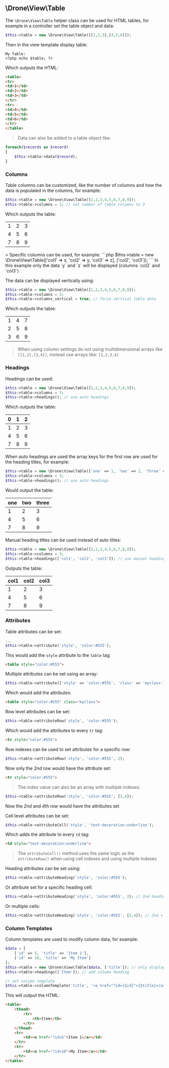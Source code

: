 ## \Drone\View\Table

The `\Drone\View\Table` helper class can be used for HTML tables, for example in a controller set the table object and data:
```php
$this->table = new \Drone\View\Table([[1,2,3],[4,5,6]]);
```
Then in the view template display table:
```html+php
My Table:
<?php echo $table; ?>
```
Which outputs the HTML:
```html
<table>
<tr>
<td>1</td>
<td>2</td>
<td>3</td>
</tr>
<tr>
<td>4</td>
<td>5</td>
<td>6</td>
</tr>
</table>
```
> Data can also be added to a table object like:
```php
foreach($records as $record)
{
	$this->table->data($record);
}
```

### Columns
Table columns can be customized, like the number of columns and how the data is populated in the columns, for example:
```php
$this->table = new \Drone\View\Table([1,2,3,4,5,6,7,8,9]);
$this->table->columns = 3; // set number of table columns to 3
```
Which outputs the table:
<table><tr><td>1</td><td>2</td><td>3</td></tr><tr><td>4</td><td>5</td><td>6</td></tr><tr><td>7</td><td>8</td><td>9</td></tr></table>
> Specific columns can be used, for example:
```php
$this->table = new \Drone\View\Table(['col1' => x, 'col2' => y, 'col3' => z], ['col2', 'col3']);
```
In this example only the data `y` and `z` will be displayed (columns `col2` and `col3`)

The data can be displayed vertically using:
```php
$this->table = new \Drone\View\Table([1,2,3,4,5,6,7,8,9]);
$this->table->columns = 3;
$this->table->columns_vertical = true; // force vertical table data
```
Which outputs the table:
<table><tr><td>1</td><td>4</td><td>7</td></tr><tr><td>2</td><td>5</td><td>8</td></tr><tr><td>3</td><td>6</td><td>9</td></tr></table>

> When using column settings do *not* using multidimensional arrays like `[[1,2],[3,4]]`, instead use arrays like: `[1,2,3,4]`

### Headings
Headings can be used:
```php
$this->table = new \Drone\View\Table([1,2,3,4,5,6,7,8,9]);
$this->table->columns = 3;
$this->table->headings(); // use auto headings
```
Which outputs the table:

| 0 | 1 | 2 |
| --- | --- | --- |
| 1 | 2 | 3 |
| 4 | 5 | 6 |
| 7 | 8 | 9 |

When *auto* headings are used the array keys for the first row are used for the heading titles, for example:
```php
$this->table = new \Drone\View\Table(['one' => 1, 'two' => 2, 'three' => 3,4,5,6,7,8,9]);
$this->table->columns = 3;
$this->table->headings(); // use auto headings
```
Would output the table:

| one | two | three |
| --- | --- | --- |
| 1 | 2 | 3 |
| 4 | 5 | 6 |
| 7 | 8 | 9 |

Manual heading titles can be used instead of auto titles:
```php
$this->table = new \Drone\View\Table([1,2,3,4,5,6,7,8,9]);
$this->table->columns = 3;
$this->table->headings(['col1', 'col2', 'col3']); // use manual headings
```
Outputs the table:

| col1 | col2 | col3 |
| --- | --- | --- |
| 1 | 2 | 3 |
| 4 | 5 | 6 |
| 7 | 8 | 9 |

### Attributes
Table attributes can be set:
```php
...
$this->table->attribute('style', 'color:#555');
```
This would add the `style` attribute to the `table` tag:
```html
<table style="color:#555">
```

Multiple attributes can be set using an array:
```php
$this->table->attribute(['style' => 'color:#555', 'class' => 'myclass']);
```
Which would add the attributes:
```html
<table style="color:#555" class="myclass">
```

Row level attributes can be set:
```php
$this->table->attributeRow('style', 'color:#555');
```
Which would add the attributes to every `tr` tag:
```html
<tr style="color:#555">
```
Row indexes can be used to set attributes for a specific row:
```php
$this->table->attributeRow('style', 'color:#555', 2);
```
Now only the *2nd* row would have the attribute set:
```html
<tr style="color:#555">
```
> The index value can also be an array with multiple indexes:
```php
$this->table->attributeRow('style', 'color:#555', [2,4]);
```
Now the *2nd* and *4th* row would have the attributes set

Cell level attributes can be set:
```php
$this->table->attributeCell('style', 'text-decoration:underline');
```
Which adds the attribute to every `td` tag:
```html
<td style="text-decoration:underline">
```
> The `attributeCell()` method uses the same logic as the `attributeRow()` when using cell indexes and using multiple indexes

Heading attributes can be set using:
```php
$this->table->attributeHeading('style', 'color:#555');
```
Or attribute set for a specific heading cell:
```php
$this->table->attributeHeading('style', 'color:#555', 2); // 2nd heading cell
```
Or multiple cells:
```php
$this->table->attributeHeading('style', 'color:#555', [2,4]); // 2nd + 4th heading cells
```

### Column Templates
Column templates are used to modify column data, for example:
```php
$data = [
	['id' => 5, 'title' => 'Item 1'],
	['id' => 10, 'title' => 'My Item']
];
$this->table = new \Drone\View\Table($data, ['title']); // only display 'title' column
$this->table->headings(['Item']); // add column heading

// set column template
$this->table->columnTemplate('title', '<a href="?id={$id}">{$title}</a>');
```
This will output the HTML:
```html
<table>
	<thead>
		<tr>
			<th>Item</th>
		</tr>
	</thead>
	<tr>
		<td><a href="?id=5">Item 1</a></td>
	</tr>
	<tr>
		<td><a href="?id=10">My Item</a></td>
	</tr>
</table>
```